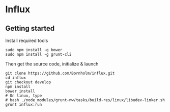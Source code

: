 # Influx

## Getting started

Install required tools

```
sudo npm install -g bower
sudo npm install -g grunt-cli
```
Then get the source code, initialize & launch

```
git clone https://github.com/Bornholm/influx.git
cd influx
git checkout develop
npm install
bower install
# On linux, type
# bash ./node_modules/grunt-nw/tasks/build-res/linux/libudev-linker.sh
grunt influx:run
```